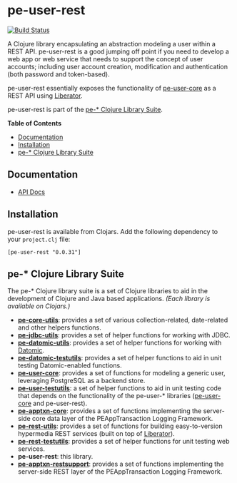 # pe-user-rest

[![Build Status](https://travis-ci.org/evanspa/pe-user-rest.svg)](https://travis-ci.org/evanspa/pe-user-rest)

A Clojure library encapsulating an abstraction modeling a user within a REST
API.  pe-user-rest is a good jumping off point if you need to develop a web app
or web service that needs to support the concept of user accounts; including
user account creation, modification and authentication (both password and
token-based).

pe-user-rest essentially exposes the functionality of [pe-user-core](https://github.com/evanspa/pe-user-core) as a REST API
using [Liberator](http://clojure-liberator.github.io/liberator/).

pe-user-rest is part of the [pe-* Clojure Library Suite](#pe--clojure-library-suite).

<!-- START doctoc generated TOC please keep comment here to allow auto update -->
<!-- DON'T EDIT THIS SECTION, INSTEAD RE-RUN doctoc TO UPDATE -->
**Table of Contents**
- [Documentation](#documentation)
- [Installation](#installation)
- [pe-* Clojure Library Suite](#pe--clojure-library-suite)

<!-- END doctoc generated TOC please keep comment here to allow auto update -->

## Documentation

* [API Docs](http://evanspa.github.com/pe-user-rest)

## Installation

pe-user-rest is available from Clojars.  Add the following dependency to your
`project.clj` file:

```
[pe-user-rest "0.0.31"]
```

## pe-* Clojure Library Suite
The pe-* Clojure library suite is a set of Clojure libraries to aid in the
development of Clojure and Java based applications.
*(Each library is available on Clojars.)*
+ **[pe-core-utils](https://github.com/evanspa/pe-core-utils)**: provides a set
of various collection-related, date-related and other helpers functions.
+ **[pe-jdbc-utils](https://github.com/evanspa/pe-jdbc-utils)**: provides
  a set of helper functions for working with JDBC.
+ **[pe-datomic-utils](https://github.com/evanspa/pe-datomic-utils)**: provides
  a set of helper functions for working with [Datomic](https://www.datomic.com).
+ **[pe-datomic-testutils](https://github.com/evanspa/pe-datomic-testutils)**: provides
  a set of helper functions to aid in unit testing Datomic-enabled functions.
+ **[pe-user-core](https://github.com/evanspa/pe-user-core)**: provides
  a set of functions for modeling a generic user, leveraging PostgreSQL as a
  backend store.
+ **[pe-user-testutils](https://github.com/evanspa/pe-user-testutils)**: a set of helper functions to aid in unit testing
code that depends on the functionality of the pe-user-* libraries
([pe-user-core](https://github.com/evanspa/pe-user-core) and pe-user-rest).
+ **[pe-apptxn-core](https://github.com/evanspa/pe-apptxn-core)**: provides a
  set of functions implementing the server-side core data layer of the
  PEAppTransaction Logging Framework.
+ **[pe-rest-utils](https://github.com/evanspa/pe-rest-utils)**: provides a set
  of functions for building easy-to-version hypermedia REST services (built on
  top of [Liberator](http://clojure-liberator.github.io/liberator/)).
+ **[pe-rest-testutils](https://github.com/evanspa/pe-rest-testutils)**: provides
  a set of helper functions for unit testing web services.
+ **pe-user-rest**: this library.
+ **[pe-apptxn-restsupport](https://github.com/evanspa/pe-apptxn-restsupport)**:
  provides a set of functions implementing the server-side REST layer of the
  PEAppTransaction Logging Framework.
